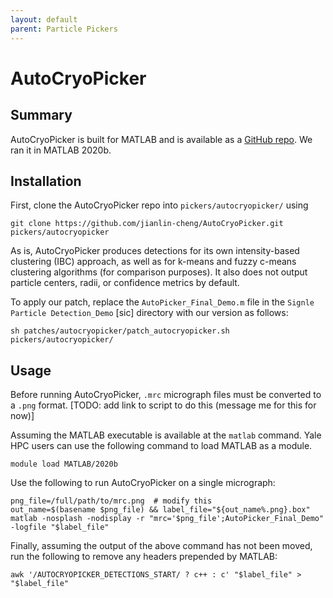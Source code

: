 ```yaml
---
layout: default
parent: Particle Pickers
---
```


# AutoCryoPicker

## Summary

AutoCryoPicker is built for MATLAB and is available as a [GitHub repo](https://github.com/jianlin-cheng/AutoCryoPicker). We ran it in MATLAB 2020b.

## Installation

First, clone the AutoCryoPicker repo into `pickers/autocryopicker/` using 

```shell script
git clone https://github.com/jianlin-cheng/AutoCryoPicker.git pickers/autocryopicker
```

As is, AutoCryoPicker produces detections for its own intensity-based clustering (IBC) approach, as well as for k-means and fuzzy c-means clustering algorithms (for comparison purposes). It also does not output particle centers, radii, or confidence metrics by default.

To apply our patch, replace the `AutoPicker_Final_Demo.m` file in the `Signle Particle Detection_Demo` [sic] directory with our version as follows:

```shell script
sh patches/autocryopicker/patch_autocryopicker.sh pickers/autocryopicker/
```

## Usage

Before running AutoCryoPicker, `.mrc` micrograph files must be converted to a `.png` format. [TODO: add link to script to do this (message me for this for now)]

Assuming the MATLAB executable is available at the `matlab` command. Yale HPC users can use the following command to load MATLAB as a module.

```shell script
module load MATLAB/2020b
```

Use the following to run AutoCryoPicker on a single micrograph:

```shell script
png_file=/full/path/to/mrc.png  # modify this
out_name=$(basename $png_file) && label_file="${out_name%.png}.box"
matlab -nosplash -nodisplay -r "mrc='$png_file';AutoPicker_Final_Demo" -logfile "$label_file"
```

Finally, assuming the output of the above command has not been moved, run the following to remove any headers prepended by MATLAB:

```shell script
awk '/AUTOCRYOPICKER_DETECTIONS_START/ ? c++ : c' "$label_file" > "$label_file"
```
